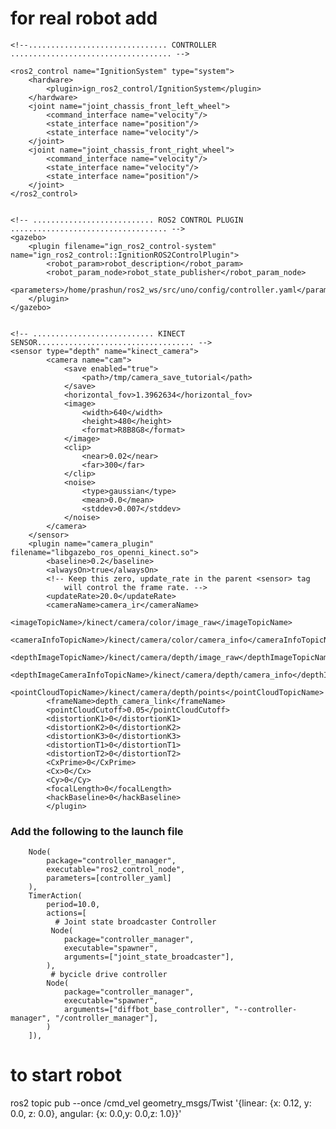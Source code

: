 # for real robot add 

    <!--............................... CONTROLLER .................................... -->

    <ros2_control name="IgnitionSystem" type="system">
        <hardware>
            <plugin>ign_ros2_control/IgnitionSystem</plugin>
        </hardware>
        <joint name="joint_chassis_front_left_wheel">
            <command_interface name="velocity"/>
            <state_interface name="position"/>
            <state_interface name="velocity"/>
        </joint>
        <joint name="joint_chassis_front_right_wheel">
            <command_interface name="velocity"/>
            <state_interface name="velocity"/>
            <state_interface name="position"/>
        </joint>
    </ros2_control>


    <!-- ........................... ROS2 CONTROL PLUGIN ................................... -->
    <gazebo>
        <plugin filename="ign_ros2_control-system" name="ign_ros2_control::IgnitionROS2ControlPlugin">
            <robot_param>robot_description</robot_param>
            <robot_param_node>robot_state_publisher</robot_param_node>
            <parameters>/home/prashun/ros2_ws/src/uno/config/controller.yaml</parameters>
        </plugin>
    </gazebo>


    <!-- ........................... KINECT SENSOR................................... -->
    <sensor type="depth" name="kinect_camera">
            <camera name="cam">
                <save enabled="true">
                    <path>/tmp/camera_save_tutorial</path>
                </save>
                <horizontal_fov>1.3962634</horizontal_fov>
                <image>
                    <width>640</width>
                    <height>480</height>
                    <format>R8B8G8</format>
                </image>
                <clip>
                    <near>0.02</near>
                    <far>300</far>
                </clip>
                <noise>
                    <type>gaussian</type>
                    <mean>0.0</mean>
                    <stddev>0.007</stddev>
                </noise>
            </camera>
        </sensor>
        <plugin name="camera_plugin" filename="libgazebo_ros_openni_kinect.so">
            <baseline>0.2</baseline>
            <alwaysOn>true</alwaysOn>
            <!-- Keep this zero, update_rate in the parent <sensor> tag
                will control the frame rate. -->
            <updateRate>20.0</updateRate>
            <cameraName>camera_ir</cameraName>
            <imageTopicName>/kinect/camera/color/image_raw</imageTopicName>
            <cameraInfoTopicName>/kinect/camera/color/camera_info</cameraInfoTopicName>
            <depthImageTopicName>/kinect/camera/depth/image_raw</depthImageTopicName>
            <depthImageCameraInfoTopicName>/kinect/camera/depth/camera_info</depthImageCameraInfoTopicName>
            <pointCloudTopicName>/kinect/camera/depth/points</pointCloudTopicName>
            <frameName>depth_camera_link</frameName>
            <pointCloudCutoff>0.05</pointCloudCutoff>
            <distortionK1>0</distortionK1>
            <distortionK2>0</distortionK2>
            <distortionK3>0</distortionK3>
            <distortionT1>0</distortionT1>
            <distortionT2>0</distortionT2>
            <CxPrime>0</CxPrime>
            <Cx>0</Cx>
            <Cy>0</Cy>
            <focalLength>0</focalLength>
            <hackBaseline>0</hackBaseline>
            </plugin>


### Add the following to the launch file 

        Node(
            package="controller_manager",
            executable="ros2_control_node",
            parameters=[controller_yaml] 
        ),
        TimerAction(
            period=10.0,
            actions=[
              # Joint state broadcaster Controller 
             Node(
                package="controller_manager",
                executable="spawner",
                arguments=["joint_state_broadcaster"],
            ),
             # bycicle drive controller
            Node(
                package="controller_manager",
                executable="spawner",
                arguments=["diffbot_base_controller", "--controller-manager", "/controller_manager"],
            )
        ]),

# to start robot

 ros2 topic pub --once /cmd_vel geometry_msgs/Twist '{linear:  {x: 0.12, y: 0.0, z: 0.0}, angular: {x: 0.0,y: 0.0,z: 1.0}}'

